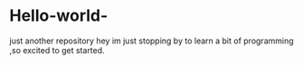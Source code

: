 # Hello-world-
just another repository
hey im just stopping by to learn a bit of programming ,so excited to get started.
